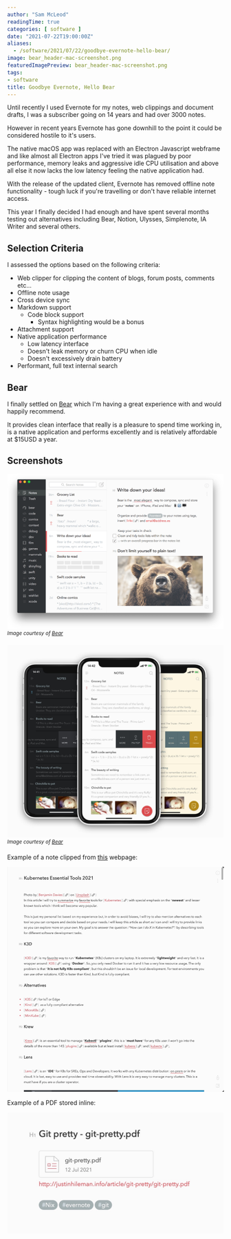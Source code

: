 ```yaml
---
author: "Sam McLeod"
readingTime: true
categories: [ software ]
date: "2021-07-22T19:00:00Z"
aliases:
  - /software/2021/07/22/goodbye-evernote-hello-bear/
image: bear_header-mac-screenshot.png
featuredImagePreview: bear_header-mac-screenshot.png
tags:
- software
title: Goodbye Evernote, Hello Bear
---
```



Until recently I used Evernote for my notes, web clippings and document drafts, I was a subscriber going on 14 years and had over 3000 notes.

However in recent years Evernote has gone downhill to the point it could be considered hostile to it's users.

The native macOS app was replaced with an Electron Javascript webframe and like almost all Electron apps I've tried it was plagued by poor performance, memory leaks and aggressive idle CPU utilisation and above all else it now lacks the low latency feeling the native application had.

With the release of the updated client, Evernote has removed offline note functionality - tough luck if you're travelling or don't have reliable internet access.

This year I finally decided I had enough and have spent several months testing out alternatives including Bear, Notion, Ulysses, Simplenote, IA Writer and several others.

## Selection Criteria

I assessed the options based on the following criteria:

- Web clipper for clipping the content of blogs, forum posts, comments etc...
- Offline note usage
- Cross device sync
- Markdown support
  - Code block support
    - Syntax highlighting would be a bonus
- Attachment support
- Native application performance
  - Low latency interface
  - Doesn't leak memory or churn CPU when idle
  - Doesn't excessively drain battery
- Performant, full text internal search

## Bear

I finally settled on [Bear](https://bear.app) which I'm having a great experience with and would happily recommend.

It provides clean interface that really is a pleasure to spend time working in, is a native application and performs excellently and is relatively affordable at $15USD a year.

## Screenshots

![](https://github.com/sammcj/smcleod_files/blob/master/images/evernote_bear_2021/bear_header-mac-screenshot.png?raw=true)
<sup>_Image courtesy of [Bear](https://bear.app)_</sup>

![](https://github.com/sammcj/smcleod_files/blob/master/images/evernote_bear_2021/bear_feature-themes.jpg?raw=true)
<sup>_Image courtesy of [Bear](https://bear.app)_</sup>

Example of a note clipped from [this](https://itnext.io/kubernetes-essential-tools-2021-def12e84c572) webpage:

![](https://github.com/sammcj/smcleod_files/blob/master/images/evernote_bear_2021/bear_web_clipper.jpg?raw=true)

Example of a PDF stored inline:

![](https://github.com/sammcj/smcleod_files/blob/master/images/evernote_bear_2021/bear_pdf_attachment.jpg?raw=true)
